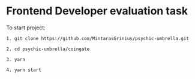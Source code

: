 # Frontend Developer evaluation task

To start project:
    
    1. git clone https://github.com/MintarasGrinius/psychic-umbrella.git
    
    2. cd psychic-umbrella/coingate
    
    3. yarn
    
    4. yarn start
